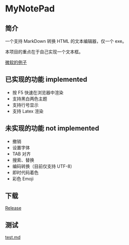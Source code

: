 # MyNotePad

## 简介

一个支持 MarkDown 转换 HTML 的文本编辑器，仅一个 exe。

本项目的重点在于自己实现一个文本框。

[微软的例子](https://msdn.microsoft.com/en-us/library/windows/desktop/ms646268(v=vs.85).aspx)

## 已实现的功能 implemented

- 按 F5 快速在浏览器中渲染
- 支持黑白两色主题
- 支持行号显示
- 支持 Latex 渲染

## 未实现的功能 not implemented

- 撤销
- 设置字体
- TAB 对齐
- 搜索、替换
- 编码转换（目前仅支持 UTF-8）
- 即时代码着色
- 彩色 Emoji

## 下载

[Release](../../releases)

## 测试

[test.md](test.md)